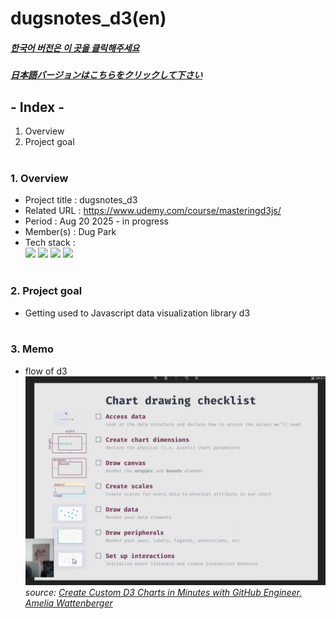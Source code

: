 # dugsnotes_d3(en)

##### [한국어 버전은 이 곳을 클릭해주세요](README.md)

##### [日本語バージョンはこちらをクリックして下さい](README_JP.md)

## - Index -

1. Overview
2. Project goal
   </br>
   </br>

### 1. Overview

- Project title : dugsnotes_d3
- Related URL : https://www.udemy.com/course/masteringd3js/
- Period : Aug 20 2025 - in progress
- Member(s) : Dug Park
- Tech stack : </br>
  <img src="https://img.shields.io/badge/HTML5-E34F26?style=for-the-badge&logo=HTML5&logoColor=white">
  <img src="https://img.shields.io/badge/CSS3-1572B6?style=for-the-badge&logo=CSS3&logoColor=white">
  <img src="https://img.shields.io/badge/Javascript-F7DF1E?style=for-the-badge&logo=Javascript&logoColor=white">
  <img src="https://img.shields.io/badge/D3-F9A03C?style=for-the-badge&logo=D3&logoColor=white">
  </br>
  </br>

### 2. Project goal

- Getting used to Javascript data visualization library d3
  </br>
  </br>

### 3. Memo

- flow of d3
  <img src="flow_of_d3.png">
  <em>source: [Create Custom D3 Charts in Minutes with GitHub Engineer, Amelia Wattenberger
  ](https://youtu.be/S3LNbBg_B2A?si=3yfVMRKi4E77Jd8s)</em>
